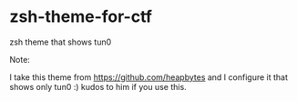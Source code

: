 # zsh-theme-for-ctf
zsh theme that shows tun0


Note: 

I take this theme from https://github.com/heapbytes and I configure it that shows only tun0 :) kudos to him if you use this.
